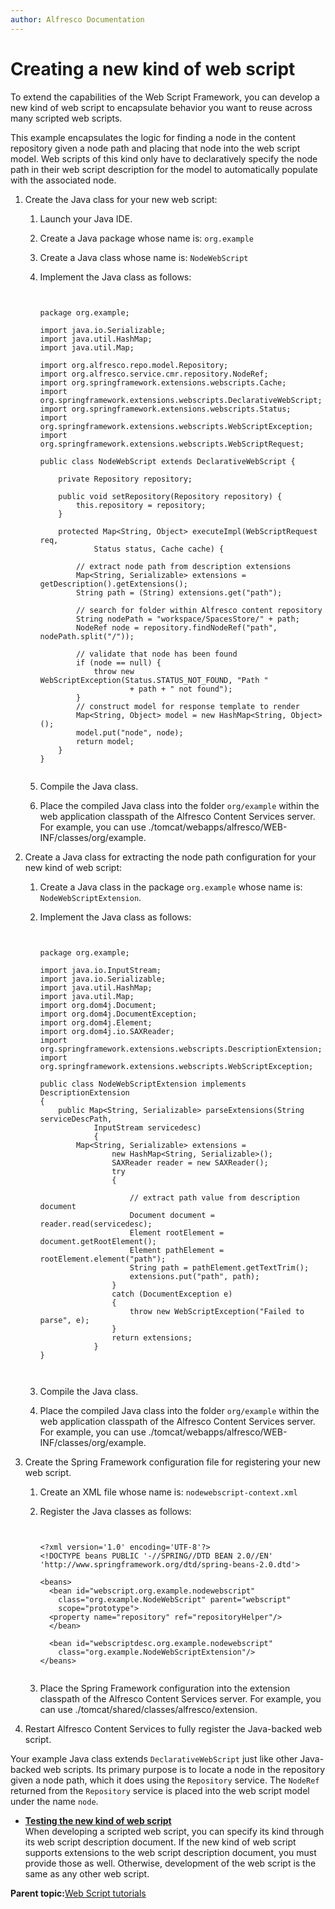 ```yaml
---
author: Alfresco Documentation
---
```


# Creating a new kind of web script

To extend the capabilities of the Web Script Framework, you can develop a new kind of web script to encapsulate behavior you want to reuse across many scripted web scripts.

This example encapsulates the logic for finding a node in the content repository given a node path and placing that node into the web script model. Web scripts of this kind only have to declaratively specify the node path in their web script description for the model to automatically populate with the associated node.

1.  Create the Java class for your new web script:

    1.  Launch your Java IDE.

    2.  Create a Java package whose name is: `org.example`

    3.  Create a Java class whose name is: `NodeWebScript`

    4.  Implement the Java class as follows:

        ```
        
                        
        package org.example;
        
        import java.io.Serializable;
        import java.util.HashMap;
        import java.util.Map;
        
        import org.alfresco.repo.model.Repository;
        import org.alfresco.service.cmr.repository.NodeRef;
        import org.springframework.extensions.webscripts.Cache;
        import org.springframework.extensions.webscripts.DeclarativeWebScript;
        import org.springframework.extensions.webscripts.Status;
        import org.springframework.extensions.webscripts.WebScriptException;
        import org.springframework.extensions.webscripts.WebScriptRequest;
        
        public class NodeWebScript extends DeclarativeWebScript {
        
        	private Repository repository;
        
        	public void setRepository(Repository repository) {
        		this.repository = repository;
        	}
        
        	protected Map<String, Object> executeImpl(WebScriptRequest req,
        			Status status, Cache cache) {
        
        		// extract node path from description extensions
        		Map<String, Serializable> extensions = getDescription().getExtensions();
        		String path = (String) extensions.get("path");
        
        		// search for folder within Alfresco content repository
        		String nodePath = "workspace/SpacesStore/" + path;
        		NodeRef node = repository.findNodeRef("path", nodePath.split("/"));
        
        		// validate that node has been found
        		if (node == null) {
        			throw new WebScriptException(Status.STATUS_NOT_FOUND, "Path "
        					+ path + " not found");
        		}
        		// construct model for response template to render
        		Map<String, Object> model = new HashMap<String, Object>();
        		model.put("node", node);
        		return model;
        	}
        }
        
        
        ```

    5.  Compile the Java class.

    6.  Place the compiled Java class into the folder `org/example` within the web application classpath of the Alfresco Content Services server. For example, you can use ./tomcat/webapps/alfresco/WEB-INF/classes/org/example.

2.  Create a Java class for extracting the node path configuration for your new kind of web script:

    1.  Create a Java class in the package `org.example` whose name is: `NodeWebScriptExtension`.

    2.  Implement the Java class as follows:

        ```
        
                        
        package org.example;
        
        import java.io.InputStream;
        import java.io.Serializable;
        import java.util.HashMap;
        import java.util.Map;
        import org.dom4j.Document;
        import org.dom4j.DocumentException;
        import org.dom4j.Element;
        import org.dom4j.io.SAXReader;
        import org.springframework.extensions.webscripts.DescriptionExtension;
        import org.springframework.extensions.webscripts.WebScriptException;
        
        public class NodeWebScriptExtension implements DescriptionExtension
        {
        	public Map<String, Serializable> parseExtensions(String serviceDescPath,
        			InputStream servicedesc)
        			{
        		Map<String, Serializable> extensions =
        				new HashMap<String, Serializable>();
        				SAXReader reader = new SAXReader();
        				try
        				{
        
        					// extract path value from description document
        					Document document = reader.read(servicedesc);
        					Element rootElement = document.getRootElement();
        					Element pathElement = rootElement.element("path");
        					String path = pathElement.getTextTrim();
        					extensions.put("path", path);
        				}
        				catch (DocumentException e)
        				{
        					throw new WebScriptException("Failed to parse", e);
        				}
        				return extensions;
        			}
        }
        
        
        
        ```

    3.  Compile the Java class.

    4.  Place the compiled Java class into the folder `org/example` within the web application classpath of the Alfresco Content Services server. For example, you can use ./tomcat/webapps/alfresco/WEB-INF/classes/org/example.

3.  Create the Spring Framework configuration file for registering your new web script.

    1.  Create an XML file whose name is: `nodewebscript-context.xml`

    2.  Register the Java classes as follows:

        ```
        
                        
        <?xml version='1.0' encoding='UTF-8'?>
        <!DOCTYPE beans PUBLIC '-//SPRING//DTD BEAN 2.0//EN'
        'http://www.springframework.org/dtd/spring-beans-2.0.dtd'>
        
        <beans>
          <bean id="webscript.org.example.nodewebscript"
            class="org.example.NodeWebScript" parent="webscript"
            scope="prototype">
          <property name="repository" ref="repositoryHelper"/>
          </bean>
        
          <bean id="webscriptdesc.org.example.nodewebscript"
            class="org.example.NodeWebScriptExtension"/>
        </beans>
        
        
        ```

    3.  Place the Spring Framework configuration into the extension classpath of the Alfresco Content Services server. For example, you can use ./tomcat/shared/classes/alfresco/extension.

4.  Restart Alfresco Content Services to fully register the Java-backed web script.


Your example Java class extends `DeclarativeWebScript` just like other Java-backed web scripts. Its primary purpose is to locate a node in the repository given a node path, which it does using the `Repository` service. The `NodeRef` returned from the `Repository` service is placed into the web script model under the name `node`.

-   **[Testing the new kind of web script](../tasks/ws-new-kind-using.md)**  
When developing a scripted web script, you can specify its kind through its web script description document. If the new kind of web script supports extensions to the web script description document, you must provide those as well. Otherwise, development of the web script is the same as any other web script.

**Parent topic:**[Web Script tutorials](../tasks/ws-tutorials.md)

